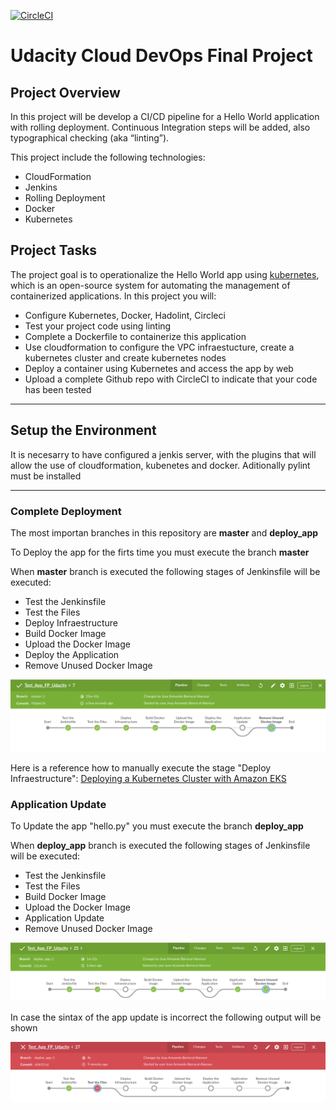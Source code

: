 [![CircleCI](https://circleci.com/gh/JoseBerrocal/Udacity_FP_CloudFormation_Kubernetes.svg?style=svg)](https://circleci.com/gh/JoseBerrocal/Udacity_FP_CloudFormation_Kubernetes)

# Udacity Cloud DevOps Final Project

## Project Overview

In this project will be develop a CI/CD pipeline for a Hello World application with rolling deployment. Continuous Integration steps will be added, also typographical checking (aka “linting”). 

This project include the following technologies:
- CloudFormation
- Jenkins
- Rolling Deployment
- Docker
- Kubernetes

## Project Tasks

The project goal is to operationalize the Hello World app using [kubernetes](https://kubernetes.io/), which is an open-source system for automating the management of containerized applications. In this project you will:
* Configure Kubernetes, Docker, Hadolint, Circleci
* Test your project code using linting
* Complete a Dockerfile to containerize this application
* Use cloudformation to configure the VPC infraestucture, create a kubernetes cluster and create kubernetes nodes
* Deploy a container using Kubernetes and access the app by web
* Upload a complete Github repo with CircleCI to indicate that your code has been tested

---

## Setup the Environment

It is necesarry to have configured a jenkis server, with the plugins that will allow the use of cloudformation, kubenetes and docker. Aditionally pylint must be installed

---

### Complete Deployment

The most importan branches in this repository are **master** and **deploy_app** 

To Deploy the app for the firts time you must execute the branch **master**

When **master** branch is executed the following stages of Jenkinsfile will be executed:
- Test the Jenkinsfile
- Test the Files
- Deploy Infraestructure
- Build Docker Image
- Upload the Docker Image
- Deploy the Application
- Remove Unused Docker Image

![alt text](https://github.com/JoseBerrocal/Udacity_FP_CloudFormation_Kubernetes/blob/improve_text_file/images/Complete_deployment.png "Complete Deployment")

Here is a reference how to manually execute the stage "Deploy Infraestructure":
[Deploying a Kubernetes Cluster with Amazon EKS](https://logz.io/blog/amazon-eks-cluster/)

### Application Update

To Update the app "hello.py" you must execute the branch **deploy_app**

When **deploy_app** branch is executed the following stages of Jenkinsfile will be executed:
- Test the Jenkinsfile
- Test the Files
- Build Docker Image
- Upload the Docker Image
- Application Update
- Remove Unused Docker Image

![alt text](https://github.com/JoseBerrocal/Udacity_FP_CloudFormation_Kubernetes/blob/improve_text_file/images/Udpate_Hello_app.png "Application Update")

In case the sintax of the app update is incorrect the following output will be shown

![alt text](https://github.com/JoseBerrocal/Udacity_FP_CloudFormation_Kubernetes/blob/improve_text_file/images/Fail_Lint_Top.png "Fail Lint Check")